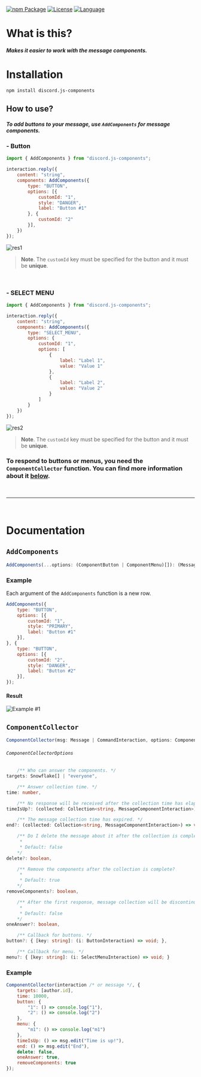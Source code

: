 [![npm Package](https://img.shields.io/badge/npm-v1.0.0_beta-blue?style=for-the-badge&logo=appveyor)](https://www.npmjs.org/package/discord.js-components) [![License](https://img.shields.io/badge/license-ISC-green?style=for-the-badge&logo=appveyor)](https://github.com/Inadequado4192/discord.js-components/blob/master/LICENSE) [![Language](https://img.shields.io/badge/Language-JS_%2FTS-yellowgreen?style=for-the-badge&logo=appveyor)](https://www.npmjs.com/package/discord.js-components)

# What is this?

##### Makes it easier to work with the message components.

# Installation

`npm install discord.js-components`

## How to use?

##### To add buttons to your message, use `AddComponents` for message components.
### - Button
```js
import { AddComponents } from "discord.js-components";

interaction.reply({
    content: "string",
    components: AddComponents({
        type: "BUTTON",
        options: [{
            customId: "1",
            style: "DANGER",
            label: "Button #1"
        }, {
            customId: "2"
        }],
    })
});
```
![res1](https://cdn.discordapp.com/attachments/543096648046346241/875357571135971328/unknown.png)
> **Note**.
> The `customId` key must be specified for the button and it must be **unique**.

&ensp;
### - SELECT MENU
```js
import { AddComponents } from "discord.js-components";

interaction.reply({
    content: "string",
    components: AddComponents({
        type: "SELECT_MENU",
        options: {
            customId: "1",
            options: [
                {
                    label: "Label 1",
                    value: "Value 1"
                },
                {
                    label: "Label 2",
                    value: "Value 2"
                }
            ]
        }
    })
});
```
![res2](https://cdn.discordapp.com/attachments/543096648046346241/875358038545010708/unknown.png)
> **Note**.
> The `customId` key must be specified for the button and it must be **unique**.

### To respond to buttons or menus, you need the `ComponentCollector` function. You can find more information about it [below](#componentcollector).

&ensp;

---

&ensp;

# Documentation
## `AddComponents`
```ts
AddComponents(...options: (ComponentButton | ComponentMenu)[]): (MessageActionRow | MessageActionRowOptions)[];
```

### Example
Each argument of the `AddComponents` function is a new row.
```js
AddComponents({
    type: "BUTTON",
    options: [{
        customId: "1",
        style: "PRIMARY",
        label: "Button #1"
    }],
}, {
    type: "BUTTON",
    options: [{
        customId: "2",
        style: "DANGER",
        label: "Button #2"
    }],
});
```
#### Result
![Example #1](https://cdn.discordapp.com/attachments/543096648046346241/875353189094936576/unknown.png)

## `ComponentCollector`
```ts
ComponentCollector(msg: Message | CommandInteraction, options: ComponentCollectorOptions): Promise<void>
```
###### `ComponentCollectorOptions`
```ts
    /** Who can answer the components. */
targets: Snowflake[] | "everyone",

    /** Answer collection time. */
time: number,

    /** No response will be received after the collection time has elapsed. ("end" will still be called). */
timeIsUp?: (collected: Collection<string, MessageComponentInteraction>) => void,

    /** The message collection time has expired. */
end?: (collected: Collection<string, MessageComponentInteraction>) => void,

    /** Do I delete the message about it after the collection is complete?
     * 
     * Default: false
    */
delete?: boolean,

    /** Remove the components after the collection is complete?
     * 
     * Default: true
    */
removeComponents?: boolean,

    /** After the first response, message collection will be discontinued.
     * 
     * Default: false
    */
oneAnswer?: boolean,

    /** Callback for buttons. */
button?: { [key: string]: (i: ButtonInteraction) => void; },

    /** Callback for menu. */
menu?: { [key: string]: (i: SelectMenuInteraction) => void; }
```
### Example
```js
ComponentCollector(interaction /* or message */, {
    targets: [author.id],
    time: 10000,
    button: {
        "1": () => console.log("1"),
        "2": () => console.log("2")
    },
    menu: {
        "m1": () => console.log("m1")
    },
    timeIsUp: () => msg.edit("Time is up!"),
    end: () => msg.edit("End"),
    delete: false,
    oneAnswer: true,
    removeComponents: true
});
```
